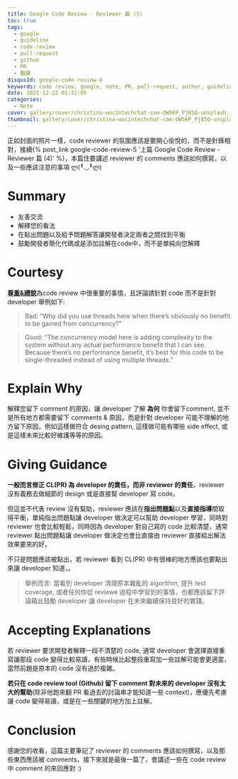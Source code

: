 ```yaml
---
title: Google Code Review - Reviewer 篇 (5)
toc: true
tags:
  - google
  - guideline
  - code-review
  - pull-request
  - github
  - PR
  - 翻譯
disqusId: google-code-review-6
keywords: code review, google, note, PR, pull-request, author, guideline, 翻譯, 筆記, 中文
date: 2021-12-22 01:32:05
categories:
  - Note
cover: gallery/cover/christina-wocintechchat-com-OW5KP_Pj85Q-unsplash.jpg
thumbnail: gallery/cover/christina-wocintechchat-com-OW5KP_Pj85Q-unsplash.jpg
---
```


正如封面的照片一樣，code reviewer 的氛圍應該是要開心愉悅的，而不是針鋒相對，接續{% post_link  google-code-review-5 '上篇 Google Code Review - Reviewer 篇 (4)' %}，本篇住要講述 reviewer 的 comments 應該如何撰寫，以及一些應該注意的事項 ლ(╹◡╹ლ)

<!--more-->

# Summary
- 友善交流
- 解釋您的看法
- 在點出問題以及給予問題解答讓開發者決定兩者之間找到平衡
- 鼓勵開發者簡化代碼或是添加註解在code中，而不是單純向您解釋

# Courtesy
[**尊重&禮貌**](https://chromium.googlesource.com/chromium/src/+/refs/heads/main/docs/cr_respect.md)為code review 中很重要的事情，且評論請針對 code 而不是針對 developer 舉例如下:

> Bad: “Why did you use threads here when there’s obviously no benefit to be gained from concurrency?”

> Good: “The concurrency model here is adding complexity to the system without any actual performance benefit that I can see. Because there’s no performance benefit, it’s best for this code to be single-threaded instead of using multiple threads.”

# Explain Why
解釋您留下 comment 的原因，讓 developer 了解 **為何** 你會留下comment, 並不是所有地方都需要留下 comments & 原因，而是針對 developer 可能不理解的地方留下原因，例如這樣做符合 desing pattern, 這樣做可能有哪些 side effect, 或是這樣未來比較好維護等等的原因。

# Giving Guidance
**一般而言修正 CL(PR) 為 developer 的責任，而非 reviewer 的責任**，reviewer 沒有義務去做細節的 design 或是直接幫 developer 寫 code。

但這並不代表 review 沒有幫助，reviewer 應該在**指出問題點**以及**直接指導**間取得平衡，單純指出問題點讓 developer 做決定可以幫助 developer 學習，同時對 reviewer 也會比較輕鬆，同時因為 developer 對自己寫的 code 比較清楚，通常 reviewer 點出問題點讓 developer 做決定也會比直接由 reviewer 直接給出解法效果要來的好。

不只是問題應該被點出，若 reviewer 看到 CL(PR) 中有很棒的地方應該也要點出來讓 developer 知道，。

> 舉例而言: 當看到 developer 清理原本雜亂的 algorithm, 提升 test coverage, 或者任何你從 reviewe 過程中學習到的事情，也都應該留下評論藉此鼓勵 developer 讓 developer 在未來繼續保持良好的實踐。

# Accepting Explanations
若 reviewer 要求開發者解釋一段不清楚的 code, 通常 developer 會選擇直接重寫讓那段 code 變得比較易讀，有些時候比起整段重寫加一些註解可能會更適當，當然前題是原本的 code 沒有過於複雜。

**若只在 code review tool (Github) 留下 comment 對未來的 developer 沒有太大的幫助**(除非他跑來翻 PR 看過去的討論串才能知道一些 context)，應優先考慮讓 code 變得易讀，或是在一些關鍵的地方加上註解。

# Conclusion 
感謝您的收看，這篇主要筆記了 reviewer 的 comments 應該如何撰寫，以及那些東西應該被 comments，接下來就是最後一篇了，會講述一些在 code review 中 comment 的來回應對 :)